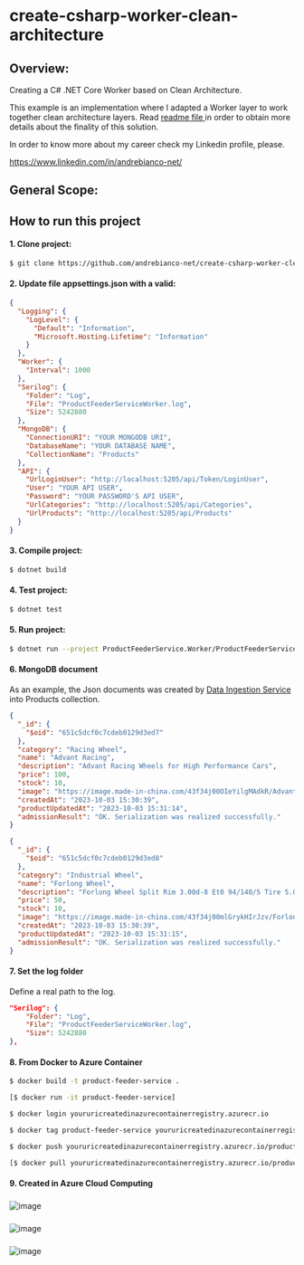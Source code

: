 # create-csharp-worker-clean-architecture

## Overview:
Creating a C# .NET Core Worker based on Clean Architecture.

This example is an implementation where I adapted a Worker layer to work together clean architecture layers. Read [readme file ](https://github.com/andrebianco-net/andrebianco-net#readme) in order to obtain more details about the finality of this solution.

In order to know more about my career check my Linkedin profile, please.

https://www.linkedin.com/in/andrebianco-net/

## General Scope:

## How to run this project

#### 1. Clone project:

```bash
$ git clone https://github.com/andrebianco-net/create-csharp-worker-clean-architecture.git
```

#### 2. Update file appsettings.json with a valid:

```json
{
  "Logging": {
    "LogLevel": {
      "Default": "Information",
      "Microsoft.Hosting.Lifetime": "Information"
    }
  },
  "Worker": {
    "Interval": 1000
  },
  "Serilog": {
    "Folder": "Log",
    "File": "ProductFeederServiceWorker.log",
    "Size": 5242880
  },
  "MongoDB": {
    "ConnectionURI": "YOUR MONGODB URI",
    "DatabaseName": "YOUR DATABASE NAME",
    "CollectionName": "Products"
  },  
  "API": {
    "UrlLoginUser": "http://localhost:5205/api/Token/LoginUser",
    "User": "YOUR API USER",
    "Password": "YOUR PASSWORD'S API USER",
    "UrlCategories": "http://localhost:5205/api/Categories",
    "UrlProducts": "http://localhost:5205/api/Products"
  }
}
```

#### 3. Compile project:

```bash
$ dotnet build
```

#### 4. Test project:

```bash
$ dotnet test
```

#### 5. Run project:

```bash
$ dotnet run --project ProductFeederService.Worker/ProductFeederService.Worker.csproj
```

#### 6. MongoDB document

As an example, the Json documents was created by [Data Ingestion Service](https://github.com/andrebianco-net/create-data-ingestion-python-mongodb) into Products collection.

```json
{
  "_id": {
    "$oid": "651c5dcf0c7cdeb0129d3ed7"
  },
  "category": "Racing Wheel",
  "name": "Advant Racing",
  "description": "Advant Racing Wheels for High Performance Cars",
  "price": 100,
  "stock": 10,
  "image": "https://image.made-in-china.com/43f34j00OIeYilgMAdkR/Advant-Racing-Wheels-for-High-Performance-Cars.jpg",
  "createdAt": "2023-10-03 15:30:39",
  "productUpdatedAt": "2023-10-03 15:31:14",
  "admissionResult": "OK. Serialization was realized successfully."
}
```

```json
{
  "_id": {
    "$oid": "651c5dcf0c7cdeb0129d3ed8"
  },
  "category": "Industrial Wheel",
  "name": "Forlong Wheel",
  "description": "Forlong Wheel Split Rim 3.00d-8 Et0 94/140/5 Tire 5.00-8 for Skid Loader and Industrial Equipment for Sale",
  "price": 50,
  "stock": 10,
  "image": "https://image.made-in-china.com/43f34j00mlGrykHIrJzv/Forlong-Wheel-Split-Rim-3-00d-8-Et0-94-140-5-Tire-5-00-8-for-Skid-Loader-Industrial-Equipment-for-Sale.jpg",
  "createdAt": "2023-10-03 15:30:39",
  "productUpdatedAt": "2023-10-03 15:31:15",
  "admissionResult": "OK. Serialization was realized successfully."
}
```

#### 7. Set the log folder

Define a real path to the log.

```json
"Serilog": {
    "Folder": "Log",
    "File": "ProductFeederServiceWorker.log",
    "Size": 5242880
},
```

#### 8. From Docker to Azure Container

```bash
$ docker build -t product-feeder-service .
```

```bash
[$ docker run -it product-feeder-service]
```

```bash
$ docker login youruricreatedinazurecontainerregistry.azurecr.io
```

```bash
$ docker tag product-feeder-service youruricreatedinazurecontainerregistry.azurecr.io/product-feeder-service
```

```bash
$ docker push youruricreatedinazurecontainerregistry.azurecr.io/product-feeder-service
```

```bash
[$ docker pull youruricreatedinazurecontainerregistry.azurecr.io/product-feeder-service]
```

#### 9. Created in Azure Cloud Computing
###
![image](https://github.com/andrebianco-net/create-csharp-worker-clean-architecture/assets/453193/492804b2-ab89-4402-b496-48790af88a67)

###
![image](https://github.com/andrebianco-net/create-csharp-worker-clean-architecture/assets/453193/ed99bdc2-6836-4633-9e10-69345f9f2171)

###
![image](https://github.com/andrebianco-net/create-csharp-worker-clean-architecture/assets/453193/d7c683b7-55aa-43ed-b3a8-f55b85365fb7)



